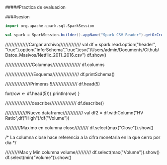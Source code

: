 #####Practica de evaluacion

####sesion
```scala
import org.apache.spark.sql.SparkSession

val spark = SparkSession.builder().appName("Spark CSV Reader").getOrCreate()
```

///////////////Cargar archivo//////////////
val df = spark.read.option("header", "true").option("inferSchema","true")csv("/Users/admin/Documents/Github/Datos_Masivos/Netflix_2011_2016.csv")
df.show()

/////////////////Columnas//////////////////
df.columns

//////////////////Esquema/////////////////
df.printSchema()

////////////////Primeras 5////////////////
df.head(5)

for(row <- df.head(5)){
    println(row)
}

/////////////////describe/////////////////
df.describe()

//////////////Nuevo dataframe/////////////
val df2 = df.withColumn("HV Ratio",df("High")/df("Volume"))

//////////Maximo en columna close/////////
df.select(max("Close")).show()

/*
La columna close hace referencia a la cifra monetaria en la que cerro por dia 
*/


/////////Max y Min columna volume//////////
df.select(max("Volume")).show()
df.select(min("Volume")).show()